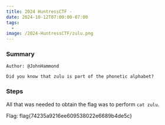 ```yaml
---
title: 2024 HuntressCTF - 
date: 2024-10-12T07:00:00-07:00
tags:
  - 
image: /2024-HuntressCTF/zulu.png
---
```


### Summary
```
Author: @JohnHammond

Did you know that zulu is part of the phonetic alphabet?
```

### Steps

All that was needed to obtain the flag was to perform `cat zulu`.



Flag: flag{74235a9216ee609538022e6689b4de5c}
